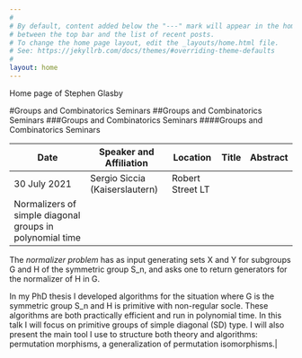 ```yaml
---
# 
# By default, content added below the "---" mark will appear in the home page
# between the top bar and the list of recent posts.
# To change the home page layout, edit the _layouts/home.html file.
# See: https://jekyllrb.com/docs/themes/#overriding-theme-defaults
#
layout: home
---
```

Home page of Stephen Glasby

#Groups and Combinatorics Seminars
##Groups and Combinatorics Seminars
###Groups and Combinatorics Seminars
####Groups and Combinatorics Seminars

|Date|Speaker and Affiliation|Location|Title|Abstract|
|----|-----------------------|--------|-----|--------|
|30 July 2021|Sergio Siccia (Kaiserslautern)|Robert Street LT|
Normalizers of simple diagonal groups in polynomial time|
The *normalizer problem* has as input generating sets X and Y for
subgroups G and H of the symmetric group S_n, and asks one to return
generators for the normalizer of H in G.

In my PhD thesis I developed algorithms for the situation where G is the
symmetric group S_n and H is primitive with non-regular socle. These
algorithms are both practically efficient and run in polynomial time. In
this talk I will focus on primitive groups of simple diagonal (SD) type.
I will also present the main tool I use to structure both theory and
algorithms: permutation morphisms, a generalization of permutation
isomorphisms.|

